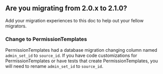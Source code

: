 ## Are you migrating from 2.0.x to 2.1.0?  

Add your migration experiences to this doc to help out your fellow migrators.

### Change to PermissionTemplates

PermissionTemplates had a database migration changing column named `admin_set_id` to `source_id`.  If you have code customizations for PermissionTemplates or have tests that create PermissionTemplates, you will need to rename `admin_set_id` to `source_id`.


